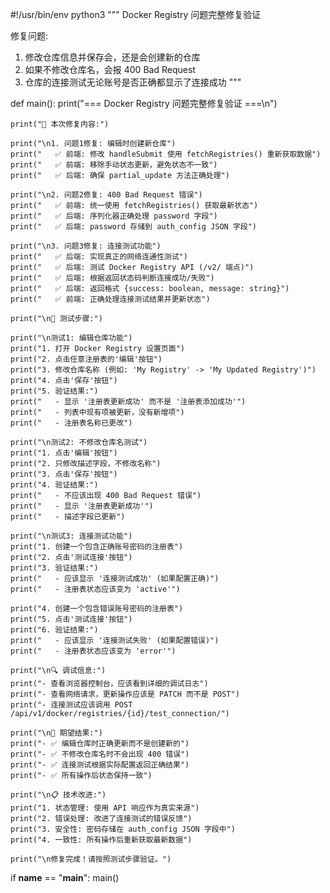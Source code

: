 #!/usr/bin/env python3
"""
Docker Registry 问题完整修复验证

修复问题:
1. 修改仓库信息并保存会，还是会创建新的仓库
2. 如果不修改仓库名，会报 400 Bad Request
3. 仓库的连接测试无论账号是否正确都显示了连接成功
"""

def main():
    print("=== Docker Registry 问题完整修复验证 ===\n")
    
    print("🔧 本次修复内容:")
    
    print("\n1. 问题1修复: 编辑时创建新仓库")
    print("   ✅ 前端: 修改 handleSubmit 使用 fetchRegistries() 重新获取数据")
    print("   ✅ 前端: 移除手动状态更新，避免状态不一致")
    print("   ✅ 后端: 确保 partial_update 方法正确处理")
    
    print("\n2. 问题2修复: 400 Bad Request 错误")
    print("   ✅ 前端: 统一使用 fetchRegistries() 获取最新状态")
    print("   ✅ 后端: 序列化器正确处理 password 字段")
    print("   ✅ 后端: password 存储到 auth_config JSON 字段")
    
    print("\n3. 问题3修复: 连接测试功能")
    print("   ✅ 后端: 实现真正的网络连通性测试")
    print("   ✅ 后端: 测试 Docker Registry API (/v2/ 端点)")
    print("   ✅ 后端: 根据返回状态码判断连接成功/失败")
    print("   ✅ 后端: 返回格式 {success: boolean, message: string}")
    print("   ✅ 前端: 正确处理连接测试结果并更新状态")
    
    print("\n🧪 测试步骤:")
    
    print("\n测试1: 编辑仓库功能")
    print("1. 打开 Docker Registry 设置页面")
    print("2. 点击任意注册表的'编辑'按钮")
    print("3. 修改仓库名称 (例如: 'My Registry' -> 'My Updated Registry')")
    print("4. 点击'保存'按钮")
    print("5. 验证结果:")
    print("   - 显示 '注册表更新成功' 而不是 '注册表添加成功'")
    print("   - 列表中现有项被更新，没有新增项")
    print("   - 注册表名称已更改")
    
    print("\n测试2: 不修改仓库名测试")
    print("1. 点击'编辑'按钮")
    print("2. 只修改描述字段，不修改名称")
    print("3. 点击'保存'按钮")
    print("4. 验证结果:")
    print("   - 不应该出现 400 Bad Request 错误")
    print("   - 显示 '注册表更新成功'")
    print("   - 描述字段已更新")
    
    print("\n测试3: 连接测试功能")
    print("1. 创建一个包含正确账号密码的注册表")
    print("2. 点击'测试连接'按钮")
    print("3. 验证结果:")
    print("   - 应该显示 '连接测试成功' (如果配置正确)")
    print("   - 注册表状态应该变为 'active'")
    
    print("4. 创建一个包含错误账号密码的注册表")
    print("5. 点击'测试连接'按钮")
    print("6. 验证结果:")
    print("   - 应该显示 '连接测试失败' (如果配置错误)")
    print("   - 注册表状态应该变为 'error'")
    
    print("\n🔍 调试信息:")
    print("- 查看浏览器控制台，应该看到详细的调试日志")
    print("- 查看网络请求，更新操作应该是 PATCH 而不是 POST")
    print("- 连接测试应该调用 POST /api/v1/docker/registries/{id}/test_connection/")
    
    print("\n🎯 期望结果:")
    print("- ✅ 编辑仓库时正确更新而不是创建新的")
    print("- ✅ 不修改仓库名时不会出现 400 错误")
    print("- ✅ 连接测试根据实际配置返回正确结果")
    print("- ✅ 所有操作后状态保持一致")
    
    print("\n📋 技术改进:")
    print("1. 状态管理: 使用 API 响应作为真实来源")
    print("2. 错误处理: 改进了连接测试的错误反馈")
    print("3. 安全性: 密码存储在 auth_config JSON 字段中")
    print("4. 一致性: 所有操作后重新获取最新数据")
    
    print("\n修复完成！请按照测试步骤验证。")

if __name__ == "__main__":
    main()
